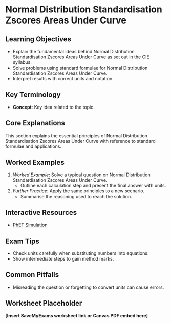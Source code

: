 # Normal Distribution Standardisation Zscores Areas Under Curve

## Learning Objectives
- Explain the fundamental ideas behind Normal Distribution Standardisation Zscores Areas Under Curve as set out in the CIE syllabus.
- Solve problems using standard formulae for Normal Distribution Standardisation Zscores Areas Under Curve.
- Interpret results with correct units and notation.

## Key Terminology
- **Concept**: Key idea related to the topic.

## Core Explanations
This section explains the essential principles of Normal Distribution Standardisation Zscores Areas Under Curve with reference to standard formulae and applications.

## Worked Examples
1. *Worked Example*: Solve a typical question on Normal Distribution Standardisation Zscores Areas Under Curve.
   - Outline each calculation step and present the final answer with units.
2. *Further Practice*: Apply the same principles to a new scenario.
   - Summarise the reasoning used to reach the solution.

## Interactive Resources
- [PhET Simulation](https://phet.colorado.edu/)

## Exam Tips
- Check units carefully when substituting numbers into equations.
- Show intermediate steps to gain method marks.

## Common Pitfalls
- Misreading the question or forgetting to convert units can cause errors.

## Worksheet Placeholder
**[Insert SaveMyExams worksheet link or Canvas PDF embed here]**
